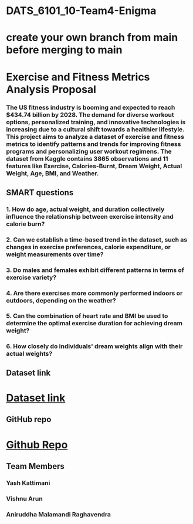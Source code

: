 # DATS_6101_10-Team4-Enigma
# create your own branch from main before merging to main

# Exercise and Fitness Metrics Analysis Proposal
### The US fitness industry is booming and expected to reach $434.74 billion by 2028. The demand for diverse workout options, personalized training, and innovative technologies is increasing due to a cultural shift towards a healthier lifestyle. This project aims to analyze a dataset of exercise and fitness metrics to identify patterns and trends for improving fitness programs and personalizing user workout regimens. The dataset from Kaggle contains 3865 observations and 11 features like Exercise, Calories-Burnt, Dream Weight, Actual Weight, Age, BMI, and Weather.

## SMART questions
### 1. How do age, actual weight, and duration collectively influence the relationship between exercise intensity and calorie burn?
### 2. Can we establish a time-based trend in the dataset, such as changes in exercise preferences, calorie expenditure, or weight measurements over time?
### 3. Do males and females exhibit different patterns in terms of exercise variety?
### 4. Are there exercises more commonly performed indoors or outdoors, depending on the weather?
### 5. Can the combination of heart rate and BMI be used to determine the optimal exercise duration for achieving dream weight?
### 6. How closely do individuals' dream weights align with their actual weights?

## Dataset link 
# [Dataset link](https://www.kaggle.com/datasets/aakashjoshi123/exercise-and-fitness-metrics-dataset/data)
## GitHub repo
# [Github Repo](https://github.com/Aniruddha-MR/DATS_6101_10-Team4-Enigma)

## Team Members
### Yash Kattimani
### Vishnu Arun
### Aniruddha Malamandi Raghavendra
